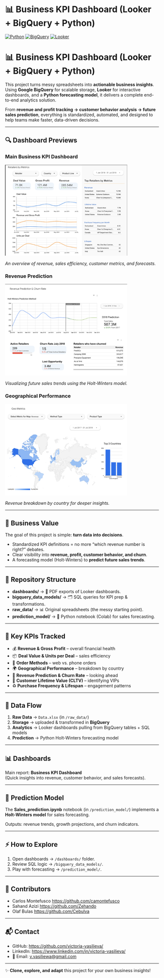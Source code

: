 # 📊 Business KPI Dashboard (Looker + BigQuery + Python)

[![Python](https://img.shields.io/badge/Python-3.11-blue?logo=python&logoColor=white)](https://www.python.org/)
[![BigQuery](https://img.shields.io/badge/BigQuery-Enabled-orange?logo=googlecloud&logoColor=white)](https://cloud.google.com/bigquery)
[![Looker](https://img.shields.io/badge/Looker-Dashboard-4BC3F6?logo=looker&logoColor=white)](https://looker.com/)

# 📊 Business KPI Dashboard (Looker + BigQuery + Python)

This project turns messy spreadsheets into **actionable business insights**. Using **Google BigQuery** for scalable storage, **Looker** for interactive dashboards, and a **Python forecasting model**, it delivers a complete end-to-end analytics solution.

From **revenue and profit tracking → customer behavior analysis → future sales prediction**, everything is standardized, automated, and designed to help teams make faster, data-driven decisions.

---

## 🔍 Dashboard Previews

### Main Business KPI Dashboard
<img src="dashboards/page_1.png" alt="Dashboard Preview" width="400"/>

*An overview of revenue, sales efficiency, customer metrics, and forecasts.*

### Revenue Prediction
<img src="dashboards/page_3.png" alt="Prediction Preview" width="400"/>

*Visualizing future sales trends using the Holt-Winters model.*

### Geographical Performance 
<img src="dashboards/page_2.png" alt="Geography Preview" width="400"/>

*Revenue breakdown by country for deeper insights.*

---

## 🚀 Business Value

The goal of this project is simple: **turn data into decisions**.

- Standardized KPI definitions = no more “which revenue number is right?” debates.
- Clear visibility into **revenue, profit, customer behavior, and churn**.
- A forecasting model (Holt-Winters) to **predict future sales trends**.

---

## 📂 Repository Structure

- **dashboards/** → 📑 PDF exports of Looker dashboards.
- **bigquery_data_models/** → 🗂️ SQL queries for KPI prep & transformations.
- **raw_data/** → 📊 Original spreadsheets (the messy starting point).
- **prediction_model/** → 🐍 Python notebook (Colab) for sales forecasting.

---


## 🔑 Key KPIs Tracked

- 💰 **Revenue & Gross Profit** – overall financial health
- 📦 **Deal Value & Units per Deal** – sales efficiency
- 📲 **Order Methods** – web vs. phone orders
- 🌍 **Geographical Performance** – breakdown by country
- 🔮 **Revenue Prediction & Churn Rate** – looking ahead
- 👥 **Customer Lifetime Value (CLTV)** – identifying VIPs
- ♻️ **Purchase Frequency & Lifespan** – engagement patterns

---

## 🔄 Data Flow

1. **Raw Data** → `Data.xlsx` (in `/raw_data/`)
2. **Storage** → uploaded & transformed in **BigQuery**
3. **Analytics** → Looker dashboards pulling from BigQuery tables + SQL models
4. **Prediction** → Python Holt-Winters forecasting model

---

## 📊 Dashboards

Main report: **Business KPI Dashboard**  
(Quick insights into revenue, customer behavior, and sales forecasts).

---

## 🐍 Prediction Model

The **Sales_prediction.ipynb** notebook (in `/prediction_model/`) implements a **Holt-Winters model** for sales forecasting.  

Outputs: revenue trends, growth projections, and churn indicators.

---

## ⚡ How to Explore

1. Open dashboards → `/dashboards/` folder.
2. Review SQL logic → `/bigquery_data_models/`.
3. Play with forecasting → `/prediction_model/`.

---

## 👥 Contributors

- Carlos Montefusco https://github.com/camontefusco
- Sahand Azizi https://github.com/Zehando
- Olaf Bulas https://github.com/Cebulva

---

## 📬 Contact

- GitHub: https://github.com/victoria-vasilieva/
- LinkedIn: https://www.linkedin.com/in/victoria-vasilieva/
- 📧 Email: v.vasiliewa@gmail.com

---

✨ **Clone, explore, and adapt** this project for your own business insights!

